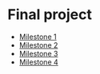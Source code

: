 # Final project

- [Milestone 1](dsi_millestone_1.md)
- [Milestone 2](dsi_milestone_2.md)
- [Milestone 3](dsi_milestone_3.md)
- [Milestone 4](dsi_milestone_4.md)
